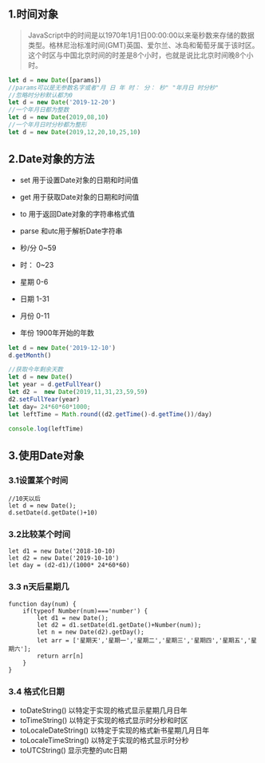 ## 1.时间对象
> JavaScript中的时间是以1970年1月1日00:00:00以来毫秒数来存储的数据类型。格林尼治标准时间(GMT)英国、爱尔兰、冰岛和葡萄牙属于该时区。这个时区与中国北京时间的时差是8个小时，也就是说比北京时间晚8个小时。
~~~js
let d = new Date([params])
//params可以是无参数名字或者"月 日 年 时： 分： 秒" "年月日 时分秒"
//忽略时分秒默认都为0
let d = new Date('2019-12-20')
//一个年月日都为整数
let d = new Date(2019,08,10)
//一个年月日时分秒都为整形
let d = new Date(2019,12,20,10,25,10)
~~~

## 2.Date对象的方法
- set 用于设置Date对象的日期和时间值
- get 用于获取Date对象的日期和时间值
- to  用于返回Date对象的字符串格式值
- parse 和utc用于解析Date字符串

- 秒/分 0~59
- 时： 0~23
- 星期 0-6
- 日期 1-31
- 月份 0-11
- 年份 1900年开始的年数

~~~js
let d = new Date('2019-12-10')
d.getMonth()

//获取今年剩余天数
let d = new Date()
let year = d.getFullYear()
let d2 =  new Date(2019,11,31,23,59,59)
d2.setFullYear(year)
let day= 24*60*60*1000;
let leftTime = Math.round((d2.getTime()-d.getTime())/day)

console.log(leftTime)
~~~

## 3.使用Date对象
### 3.1设置某个时间
~~~
//10天以后
let d = new Date();
d.setDate(d.getDate()+10)
~~~
### 3.2比较某个时间
~~~
let d1 = new Date('2018-10-10)
let d2 = new Date('2019-10-10')
let day = (d2-d1)/(1000* 24*60*60)

~~~
### 3.3 n天后星期几
~~~
function day(num) {
    if(typeof Number(num)==='number') {
        let d1 = new Date();
        let d2 = d1.setDate(d1.getDate()+Number(num));
        let n = new Date(d2).getDay();
        let arr = ['星期天','星期一','星期二','星期三','星期四','星期五','星期六'];
        return arr[n]
    }
}
~~~
### 3.4 格式化日期

- toDateString() 以特定于实现的格式显示星期几月日年
- toTimeString() 以特定于实现的格式显示时分秒和时区
- toLocaleDateString() 以特定于实现的格式新书星期几月日年
- toLocaleTimeString() 以特定于实现的格式显示时分秒
- toUTCString() 显示完整的utc日期
